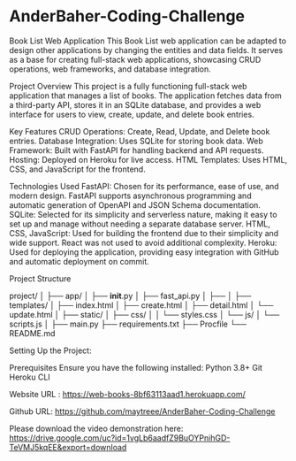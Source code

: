 # AnderBaher-Coding-Challenge
Book List Web Application
This Book List web application can be adapted to design other applications by changing the entities and data fields. It serves as a base for creating full-stack web applications, showcasing CRUD operations, web frameworks, and database integration.





Project Overview
This project is a fully functioning full-stack web application that manages a list of books. The application fetches data from a third-party API, stores it in an SQLite database, and provides a web interface for users to view, create, update, and delete book entries.





Key Features
CRUD Operations: Create, Read, Update, and Delete book entries.
Database Integration: Uses SQLite for storing book data.
Web Framework: Built with FastAPI for handling backend and API requests.
Hosting: Deployed on Heroku for live access.
HTML Templates: Uses HTML, CSS, and JavaScript for the frontend.





Technologies Used
FastAPI: Chosen for its performance, ease of use, and modern design. FastAPI supports asynchronous programming and automatic generation of OpenAPI and JSON Schema documentation.
SQLite: Selected for its simplicity and serverless nature, making it easy to set up and manage without needing a separate database server.
HTML, CSS, JavaScript: Used for building the frontend due to their simplicity and wide support. React was not used to avoid additional complexity.
Heroku: Used for deploying the application, providing easy integration with GitHub and automatic deployment on commit.



Project Structure



project/
│
├── app/
│   ├── __init__.py
│   ├── fast_api.py
│   ├── 
│
├── templates/
│   ├── index.html
│   ├── create.html
│   ├── detail.html
│   └── update.html
│
├── static/
│   ├── css/
│   │   └── styles.css
│   └── js/
│       └── scripts.js
│
├── main.py
├── requirements.txt
├── Procfile
└── README.md




Setting Up the Project:


Prerequisites
Ensure you have the following installed:
Python 3.8+
Git
Heroku CLI


Website URL :
https://web-books-8bf63113aad1.herokuapp.com/

Github URL:
https://github.com/maytreee/AnderBaher-Coding-Challenge

Please download the video demonstration here:
https://drive.google.com/uc?id=1vgLb6aadfZ9BuOYPnihGD-TeVMJ5kqEE&export=download
